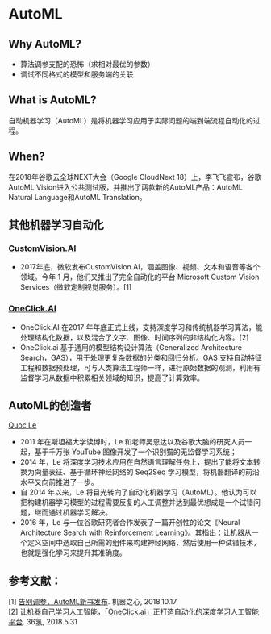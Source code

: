 # AutoML
## Why AutoML?
- 算法调参支配的恐怖（求相对最优的参数）
- 调试不同格式的模型和服务端的关联

## What is AutoML?
自动机器学习（AutoML）是将机器学习应用于实际问题的端到端流程自动化的过程。

## When?
在2018年谷歌云全球NEXT大会（Google CloudNext 18）上，李飞飞宣布，谷歌AutoML Vision进入公共测试版，并推出了两款新的AutoML产品：AutoML Natural Language和AutoML Translation。

## 其他机器学习自动化
### [CustomVision.AI](https://www.customvision.ai)
- 2017年底，微软发布CustomVision.AI，涵盖图像、视频、文本和语音等各个领域。今年 1 月，他们又推出了完全自动化的平台 Microsoft Custom Vision Services（微软定制视觉服务）。[1]
### [OneClick.AI](https://www.oneclick.ai/zh-hans/)
- OneClick.AI 在2017 年年底正式上线，支持深度学习和传统机器学习算法，能处理结构化数据，以及混合了文字、图像、时间序列的非结构化内容。[2]
- OneClick.ai 基于通用的模型结构设计算法（Generalized Architecture Search，GAS），用于处理更复杂数据的分类和回归分析。GAS 支持自动特征工程和数据预处理，可与人类算法工程师一样，进行原始数据的观测，利用有监督学习从数据中积累相关领域的知识，提高了计算效率。

## AutoML的创造者
[Quoc Le](https://ai.google/research/people/QuocLe)
- 2011 年在斯坦福大学读博时，Le 和老师吴恩达以及谷歌大脑的研究人员一起，基于千万张 YouTube 图像开发了一个识别猫的无监督学习系统；
- 2014 年，Le 将深度学习技术应用在自然语言理解任务上，提出了能将文本转换为向量表征、基于循环神经网络的 Seq2Seq 学习模型，将机器翻译的前沿水平又向前推进了一步。
- 自 2014 年以来，Le 将目光转向了自动化机器学习（AutoML）。他认为可以把构建机器学习模型的过程需要反复的人工调整并达到最优想成是一个试错问题，继而通过机器学习解决。
- 2016 年，Le 与一位谷歌研究者合作发表了一篇开创性的论文《Neural Architecture Search with Reinforcement Learning》。其指出：让机器从一个定义空间中选取自己所需的组件来构建神经网络，然后使用一种试错技术，也就是强化学习来提升其准确度。


## 参考文献：<br>
[1] [告别调参，AutoML新书发布](https://www.jiqizhixin.com/articles/2018-10-17-14?from=synced&keyword=AutoML). 机器之心, 2018.10.17<br>
[2] [让机器自己学习人工智能，「OneClick.ai」正打造自动化的深度学习人工智能平台](https://www.toutiao.com/a6561542535754285575/). 36氢, 2018.5.31